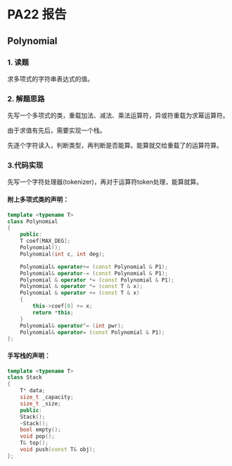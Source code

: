 # PA22 报告

## Polynomial

### 1. 读题

求多项式的字符串表达式的值。

### 2. 解题思路

先写一个多项式的类，重载加法、减法、乘法运算符，异或符重载为求幂运算符。

由于求值有先后，需要实现一个栈。

先逐个字符读入，判断类型，再判断是否能算。能算就交给重载了的运算符算。

### 3.代码实现

先写一个字符处理器(tokenizer)，再对于运算符token处理，能算就算。

#### 附上多项式类的声明：

```c++
template <typename T>
class Polynomial
{
    public:
    T coef[MAX_DEG];
    Polynomial();
    Polynomial(int c, int deg);

    Polynomial& operator+= (const Polynomial & P1);
    Polynomial& operator-= (const Polynomial & P1);
    Polynomial & operator *= (const Polynomial & P1);
    Polynomial & operator *= (const T & x);
    Polynomial & operator += (const T & x)
    {
        this->coef[0] += x;
        return *this;
    }
    Polynomial& operator^= (int pwr);
    Polynomial& operator= (const Polynomial & P1);
};
```

#### 手写栈的声明：

```c++
template <typename T>
class Stack
{
    T* data;
    size_t _capacity;
    size_t _size;
    public:
    Stack();
    ~Stack();
    bool empty();
    void pop();
    T& top();
    void push(const T& obj);
};
```

